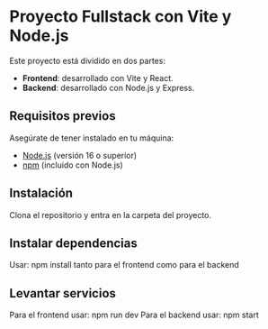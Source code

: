 # Proyecto Fullstack con Vite y Node.js

Este proyecto está dividido en dos partes:  
- **Frontend**: desarrollado con Vite y React.  
- **Backend**: desarrollado con Node.js y Express.  

## Requisitos previos
Asegúrate de tener instalado en tu máquina:  
- [Node.js](https://nodejs.org/) (versión 16 o superior)  
- [npm](https://www.npmjs.com/) (incluido con Node.js)  

## Instalación
Clona el repositorio y entra en la carpeta del proyecto.

## Instalar dependencias
Usar: npm install tanto para el frontend como para el backend

## Levantar servicios
Para el frontend usar: npm run dev
Para el backend usar: npm start
